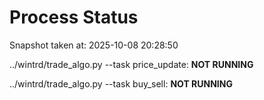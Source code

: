 # Process Status

Snapshot taken at: 2025-10-08 20:28:50

../wintrd/trade_algo.py --task price_update: **NOT RUNNING**

../wintrd/trade_algo.py --task buy_sell: **NOT RUNNING**

